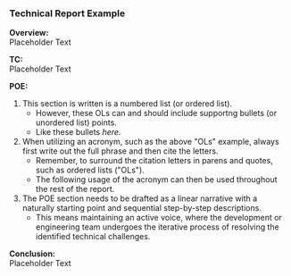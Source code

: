 ### Technical Report Example

**Overview:**  
Placeholder Text

**TC:**  
Placeholder Text

**POE:**  
1. This section is written is a numbered list (or ordered list).
    - However, these OLs can and should include supportng bullets (or unordered list) points.
    - Like these bullets *here.*
2. When utilizing an acronym, such as the above "OLs" example, always first write out the full phrase and then cite the letters.
    - Remember, to surround the citation letters in parens and quotes, such as ordered lists ("OLs").
    - The following usage of the acronym can then be used throughout the rest of the report.
3. The POE section needs to be drafted as a linear narrative with a naturally starting point and sequential step-by-step descriptions.
    - This means maintaining an active voice, where the development or engineering team undergoes the iterative process of resolving the identified technical challenges.

**Conclusion:**  
Placeholder Text
